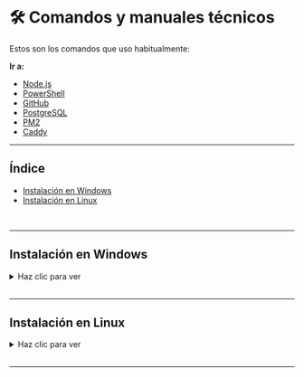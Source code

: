 # 🛠️ Comandos y manuales técnicos

Estos son los comandos que uso habitualmente:

**Ir a:**

- [Node.js](./NodeJS.md)
- [PowerShell](./PowerShell.md)
- [GitHub](./GitHub.md)
- [PostgreSQL](./PostgreSQL.md)
- [PM2](./PM2.md)
- [Caddy](./Caddy.md)

---

## Índice

- [Instalación en Windows](#instalación-en-windows)
- [Instalación en Linux](#instalación-en-linux)


<br>

---

## <a id="instalación-en-windows"></a>**Instalación en Windows**

<details>
<summary>Haz clic para ver</summary>

### Si tenías una clave SSH guardada y has formateado el VPS, elimina la clave antigua para evitar problemas de conexión. Ejecuta el siguiente comando:

```powershell
Remove-Item C:\Users\kyozd\.ssh\known_hosts # (rm C:\Users\kyozd\.ssh\known_hosts)
```

### Para limpiar mi terminal:

```powershell
cls
```

### Para abrir el explorador de archivos:

```powershell
explorer .
```

### Para crear una carpeta:

```powershell
mkdir nombre_carpeta
```

### Para borrar una carpeta:

```powershell
rmdir nombre_carpeta
```

### Para forzar la eliminación de una carpeta:

```powershell
rmdir nombre_carpeta -recurse
```

</details>

<br>

---

## <a id="instalación-en-linux"></a>**Instalación en Linux**

<details>
<summary>Haz clic para ver</summary>

## Paquetes

### Actualizar la lista de paquetes disponibles:

```powershell
sudo apt update
```

### Actualizar los paquetes instalados:

```powershell
sudo apt upgrade
```

### Instalar un paquete:

```powershell
sudo apt install nombre_paquete
```

### Eliminar un paquete:

```powershell
sudo apt remove nombre_paquete
```

### Limpiar la caché de paquetes:

```powershell
sudo apt clean
```

### Limpiar la caché de paquetes y eliminar archivos no utilizados:

```powershell
sudo apt autoclean
```

<br>

## Carpetas

### Crear la carpeta neuromedic-api:

```powershell
mkdir comandos
```

### Crear la ruta de la carpeta:

```powershell
mkdir -p /var/www/html/
```

### Navegar hasta la ruta:

```powershell
cd /var/www/html/
```

### Eliminar la carpeta neuromedic-api y todo su contenido:

```powershell
rm -rf /var/www/html/comandos
```

<br>

## Archivos

### Copiar el archivo .env.plantilla como .env:

```powershell
cp .env.plantilla .env
```

### Editar el archivo .env con nano:

```powershell
nano .env
```

### Atajos dentro de nano:
- `Ctrl + W`: Buscar texto  
- `Ctrl + O`: Guardar cambios (WriteOut)  
- `Enter`: Confirmar nombre del archivo al guardar  
- `Ctrl + X`: Salir del editor  

<br>

</details>

<br>

---
